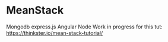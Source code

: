 # MeanStack
Mongodb express.js Angular Node
Work in progress for  this tut: https://thinkster.io/mean-stack-tutorial/
